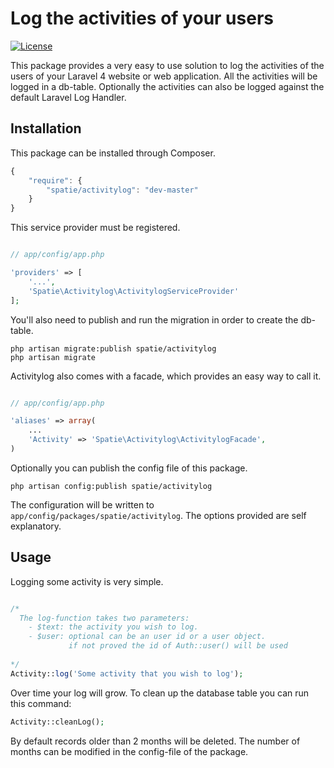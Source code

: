 # Log the activities of your users

[![License](https://poser.pugx.org/spatie/activitylog/license.png)](https://packagist.org/packages/spatie/activitylog)

This package provides a very easy to use solution to log the activities of the users of your Laravel 4 website or web application. All the activities will be logged in a db-table. Optionally the activities can also be logged against the default Laravel Log Handler.

## Installation

This package can be installed through Composer.
```js
{
    "require": {
		"spatie/activitylog": "dev-master"
	}
}
```


This service provider must be registered.
```php

// app/config/app.php

'providers' => [
    '...',
    'Spatie\Activitylog\ActivitylogServiceProvider'
];
```


You'll also need to publish and run the migration in order to create the db-table.
```
php artisan migrate:publish spatie/activitylog
php artisan migrate 
```


Activitylog also comes with a facade, which provides an easy way to call it.
```php

// app/config/app.php

'aliases' => array(
	...
	'Activity' => 'Spatie\Activitylog\ActivitylogFacade',
)
```


Optionally you can publish the config file of this package.
```
php artisan config:publish spatie/activitylog 
```
The configuration will be written to  ```app/config/packages/spatie/activitylog```. The options provided are self explanatory.


## Usage

Logging some activity is very simple.
```php

/* 
  The log-function takes two parameters:
  	- $text: the activity you wish to log.
  	- $user: optional can be an user id or a user object. 
  	         if not proved the id of Auth::user() will be used
  
*/
Activity::log('Some activity that you wish to log');
```

Over time your log will grow. To clean up the database table you can run this command:
```php
Activity::cleanLog();
```
By default records older than 2 months will be deleted. The number of months can be modified in the config-file of the package.
